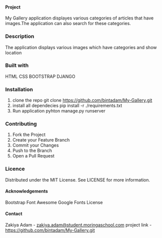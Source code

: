 #### Project
My Gallery application displayes various categories of articles that have images.The application can also search  for these categories.
### Description
The application displays various images which have categories and show location
### Built with 
HTML
CSS
BOOTSTRAP
DJANGO
### Installation
1. clone the repo
git clone https://github.com/bintadam/My-Gallery.git
2. install all dependecies
pip install -r ./requirements.txt
3. Run application
pyhton manage.py runserver
### Contributing
1. Fork the Project
2. Create your Feature Branch
3. Commit your Changes
4. Push to the Branch
5. Open a Pull Request
### Licence
Distributed under the MIT License. See LICENSE for more information.

#### Acknowledgements
Bootstrap
Font Awesome
Google Fonts
License

#### Contact
Zakiya Adam - zakiya.adam@student.moringaschool.com
project link - https://github.com/bintadam/My-Gallery.git